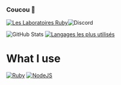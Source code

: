 ### Coucou 👋

[![Les Laboratoires Ruby](https://invidget.switchblade.xyz/4P7XcmbDnt)](https://discord.gg/4P7XcmbDnt)![Discord](https://discord.c99.nl/widget/theme-1/709815588016357429.png)

![GitHub Stats](https://github-readme-stats.vercel.app/api?username=Senchuu&show_icons=true&theme=tokyonight) [![Langages les plus utilisés](https://github-readme-stats.vercel.app/api/top-langs/?username=Senchuu&layout=compact&theme=tokyonight)](https://github.com/anuraghazra/github-readme-stats)

# What I use 
[![Ruby](https://img.shields.io/badge/ruby-%23CC342D.svg?&style=for-the-badge&logo=ruby&logoColor=white)](https://www.ruby-lang.org/fr/) [![NodeJS](https://img.shields.io/badge/node.js-%2343853D.svg?&style=for-the-badge&logo=node.js&logoColor=white)](https://nodejs.org)


